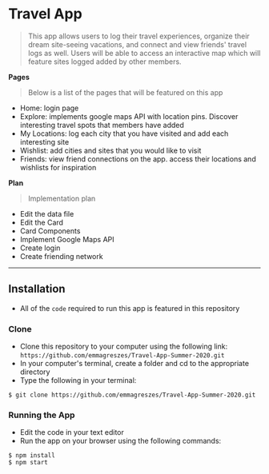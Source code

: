 
# Travel App

> This app allows users to log their travel experiences, organize their dream site-seeing vacations, and connect and view friends' travel logs as well. Users will be able to access an interactive map which will feature sites logged added by other members.


**Pages**
> Below is a list of the pages that will be featured on this app
- Home: login page
- Explore: implements google maps API with location pins. Discover interesting travel spots that members have added 
- My Locations: log each city that you have visited and add each interesting site
- Wishlist: add cities and sites that you would like to visit
- Friends: view friend connections on the app. access their locations and wishlists for inspiration

**Plan**

>  Implementation plan
 
   - Edit the data file
   - Edit the Card
   - Card Components
   - Implement Google Maps API
   - Create login
   - Create friending network
    
---

## Installation

- All of the `code` required to run this app is featured in this repository

### Clone

- Clone this repository to your computer using the following link: `https://github.com/emmagreszes/Travel-App-Summer-2020.git`
- In your computer's terminal, create a folder and cd to the appropriate directory
- Type the following in your terminal: 

```shell
$ git clone https://github.com/emmagreszes/Travel-App-Summer-2020.git
```
### Running the App

- Edit the code in your text editor
- Run the app on your browser using the following commands:
```shell
$ npm install
$ npm start
```
